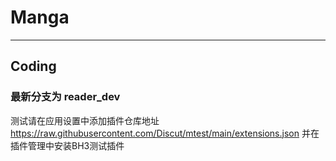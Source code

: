 # Manga

---

## Coding

### 最新分支为 reader_dev

测试请在应用设置中添加插件仓库地址
https://raw.githubusercontent.com/Discut/mtest/main/extensions.json
并在插件管理中安装BH3测试插件
